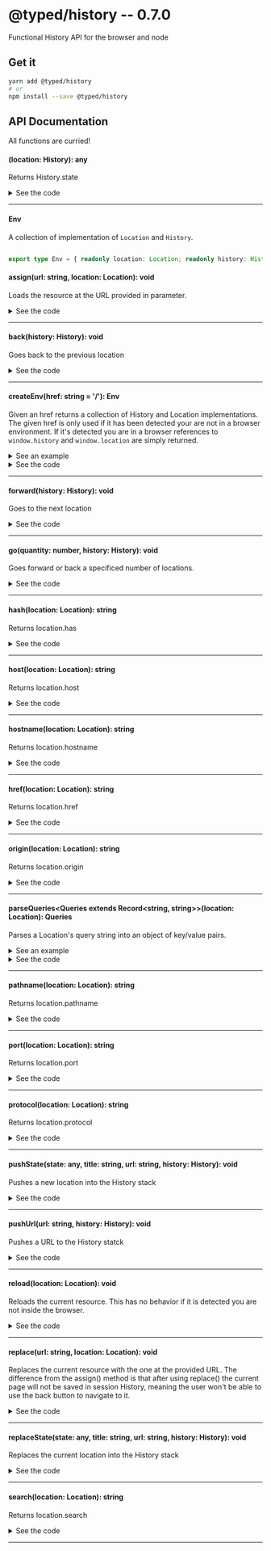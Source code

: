 # @typed/history -- 0.7.0

Functional History API for the browser and node

## Get it
```sh
yarn add @typed/history
# or
npm install --save @typed/history
```

## API Documentation

All functions are curried!

#### (location: History): any

<p>

Returns History.state

</p>


<details>
<summary>See the code</summary>

```typescript

export const state: <A extends Record<string, any> = {}>(
  history: History
) => Readonly<A> = prop<History, 'state'>('state')

// Interfaces
export interface Go {
  (quantity: string, history: History): void
  (quantity: string): (history: History) => void
}

export interface StateArity4 {
  (state: any, title: string | null, url: string, history: History): void
  (state: any, title: string | null, url: string): StateArity1
  (state: any, title: string | null): StateArity2
  (state: any): StateArity3
}

export interface StateArity3 {
  (title: string | null, url: string, history: History): void
  (title: string | null, url: string): StateArity1
  (title: string | null): StateArity2
}

export interface StateArity2 {
  (url: string, history: History): void
  (url: string): StateArity1
}

export interface StateArity1 {
  (history: History): void
}

```

</details>
<hr />


#### Env

<p>

A collection of implementation of `Location` and `History`.

</p>


```typescript

export type Env = { readonly location: Location; readonly history: History }

```


#### assign(url: string, location: Location): void

<p>

Loads the resource at the URL provided in parameter.

</p>


<details>
<summary>See the code</summary>

```typescript

export const assign: Assign = invoker<Location, string, void>(1, 'assign')

```

</details>
<hr />


#### back(history: History): void

<p>

Goes back to the previous location

</p>


<details>
<summary>See the code</summary>

```typescript

export const back = invoker<History, void>(0, 'back')

```

</details>
<hr />


#### createEnv(href: string = '/'): Env

<p>

Given an href returns a collection of History and Location implementations. 
The given href is only used if it has been detected your are not in a browser
environment. If it's detected you are in a browser references to `window.history`
and `window.location` are simply returned.

</p>


<details>
  <summary>See an example</summary>
  
```typescript
import { createEnv, href, pushState } from '@typed/history'

const { history, location } = createEnv('https://my.example.com/')

console.log(href(location)) // logs => https://my.example.com/

pushState(null, null, 'https://my.example.com/other')

console.log(href(location)) // logs => https://my.example.com/other
```

</details>

<details>
<summary>See the code</summary>

```typescript

export function createEnv(href: string = '/'): Env {
  if (location && history) return { location, history }

  const serverLocation = new ServerLocation(href)
  const serverHistory = new ServerHistory(serverLocation)
  serverLocation.setHistory(serverHistory)

  return {
    location: serverLocation,
    history: serverHistory,
  }
}

```

</details>
<hr />


#### forward(history: History): void

<p>

Goes to the next location

</p>


<details>
<summary>See the code</summary>

```typescript

export const forward = invoker<History, void>(0, 'forward')

```

</details>
<hr />


#### go(quantity: number, history: History): void

<p>

Goes forward or back a specificed number of locations.

</p>


<details>
<summary>See the code</summary>

```typescript

export const go: Go = invoker<History, string, void>(1, 'go')

```

</details>
<hr />


#### hash(location: Location): string

<p>

Returns location.has

</p>


<details>
<summary>See the code</summary>

```typescript

export const hash = prop<Location, 'hash'>('hash')

```

</details>
<hr />


#### host(location: Location): string

<p>

Returns location.host

</p>


<details>
<summary>See the code</summary>

```typescript

export const host = prop<Location, 'host'>('host')

```

</details>
<hr />


#### hostname(location: Location): string

<p>

Returns location.hostname

</p>


<details>
<summary>See the code</summary>

```typescript

export const hostname = prop<Location, 'hostname'>('hostname')

```

</details>
<hr />


#### href(location: Location): string

<p>

Returns location.href

</p>


<details>
<summary>See the code</summary>

```typescript

export const href = prop<Location, 'href'>('href')

```

</details>
<hr />


#### origin(location: Location): string

<p>

Returns location.origin

</p>


<details>
<summary>See the code</summary>

```typescript

export const origin = prop<Location, 'origin'>('origin')

```

</details>
<hr />


#### parseQueries\<Queries extends Record\<string, string\>\>(location: Location): Queries

<p>

Parses a Location's query string into an object of key/value pairs.

</p>


<details>
  <summary>See an example</summary>
  
```typescript
import { createEnv, pushUrl, parseQueries } from '@typed/history'

const { history, location } = createEnv()

console.log(parseQueries(location)) // logs => {}

pushUrl('/?q=hello&lang=en', history)

console.log(parseQueries(location)) // logs => { q: 'hello', lang: 'en' }
```

</details>

<details>
<summary>See the code</summary>

```typescript

export function parseQueries<Queries extends Record<string, string> = {}>(
  location: Location
): Readonly<Queries> {
  const { search } = location
  const queries = {} as Queries

  if (!search) return queries

  location.search
    .substring(1)
    .replace(QUERYSTRING_REGEX, (_: string, name: string, value: string) => {
      if (name) queries[name] = value

      return value
    })

  return queries
}

```

</details>
<hr />


#### pathname(location: Location): string

<p>

Returns location.pathname

</p>


<details>
<summary>See the code</summary>

```typescript

export const pathname = prop<Location, 'pathname'>('pathname')

```

</details>
<hr />


#### port(location: Location): string

<p>

Returns location.port

</p>


<details>
<summary>See the code</summary>

```typescript

export const port = prop<Location, 'port'>('port')

```

</details>
<hr />


#### protocol(location: Location): string

<p>

Returns location.protocol

</p>


<details>
<summary>See the code</summary>

```typescript

export const protocol = prop<Location, 'protocol'>('protocol')

```

</details>
<hr />


#### pushState(state: any, title: string, url: string, history: History): void

<p>

Pushes a new location into the History stack

</p>


<details>
<summary>See the code</summary>

```typescript

export const pushState: StateArity4 = invoker<
  History,
  any,
  string,
  string,
  void
>(3, 'pushState')

```

</details>
<hr />


#### pushUrl(url: string, history: History): void

<p>

Pushes a URL to the History statck

</p>


<details>
<summary>See the code</summary>

```typescript

export const pushUrl: StateArity2 = pushState({}, '')

```

</details>
<hr />


#### reload(location: Location): void

<p>

Reloads the current resource. This has no behavior if it is detected you are
not inside the browser.

</p>


<details>
<summary>See the code</summary>

```typescript

export const reload = invoker<Location, void>(0, 'reload')

```

</details>
<hr />


#### replace(url: string, location: Location): void

<p>

Replaces the current resource with the one at the provided URL. The 
difference from the assign() method is that after using replace() the current 
page will not be saved in session History, meaning the user won't be able to 
use the back button to navigate to it.

</p>


<details>
<summary>See the code</summary>

```typescript

export const replace: Replace = invoker<Location, string, void>(1, 'replace')

// Interfaces
export interface Assign {
  (url: string, location: Location): void
  (url: string): (location: Location) => void
}

export interface Replace {
  (url: string, location: Location): void
  (url: string): (location: Location) => void
}

```

</details>
<hr />


#### replaceState(state: any, title: string, url: string, history: History): void

<p>

Replaces the current location into the History stack

</p>


<details>
<summary>See the code</summary>

```typescript

export const replaceState: StateArity4 = invoker<
  History,
  any,
  string,
  string,
  void
>(3, 'replaceState')

```

</details>
<hr />


#### search(location: Location): string

<p>

Returns location.search

</p>


<details>
<summary>See the code</summary>

```typescript

export const search = prop<Location, 'search'>('search')

```

</details>
<hr />
